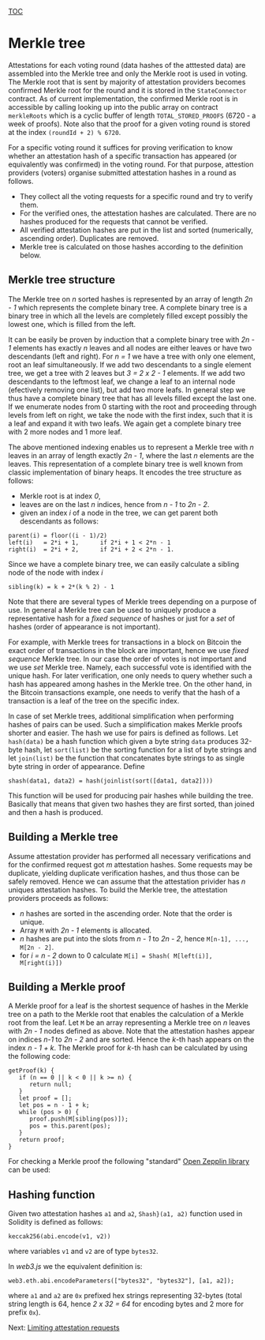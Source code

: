[TOC](../README.md)

# Merkle tree

Attestations for each voting round (data hashes of the atttested data) are assembled into the Merkle tree and only the Merkle root is used in voting. The Merkle root that is sent by majority of attestation providers becomes confirmed Merkle root for the round and it is stored in the `StateConnector` contract. As of current implementation, the confirmed Merkle root is in accessible by calling looking up into the public array on contract `merkleRoots` which is a cyclic buffer of length `TOTAL_STORED_PROOFS` (6720 - a week of proofs). Note also that the proof for a given voting round is stored at the index `(roundId + 2) % 6720`.

For a specific voting round it suffices for proving verification to know whether an attestation hash of a specific transaction has appeared (or equivalently was confirmed) in the voting round.
For that purpose, attestion providers (voters) organise submitted attestation hashes in a round as follows.

- They collect all the voting requests for a specific round and try to verify them.
- For the verified ones, the attestation hashes are calculated. There are no hashes produced for the requests that cannot be verified.
- All verified attestation hashes are put in the list and sorted (numerically, ascending order). Duplicates are removed.
- Merkle tree is calculated on those hashes according to the definition below.

## Merkle tree structure

The Merkle tree on _n_ sorted hashes is represented by an array of length _2n - 1_ which represents the complete binary tree. A complete binary tree is a binary tree in which all the levels are completely filled except possibly the lowest one, which is filled from the left.

It can be easily be proven by induction that a complete binary tree with _2n - 1_ elements has exactly _n_ leaves and all nodes are either leaves or have two descendants (left and right). For _n = 1_ we have a tree with only one element, root an leaf simultaneously. If we add two descendants to a single element tree, we get a tree with 2 leaves but _3 = 2 x 2 - 1_ elements. If we add two descendants to the leftmost leaf, we change a leaf to an internal node (efectively removing one list), but add two more leafs. In general step we thus have a complete binary tree that has all levels filled except the last one. If we enumerate nodes from 0 starting with the root and proceeding through levels from left on right, we take the node with the first index, such that it is a leaf and expand it with two leafs. We again get a complete binary tree with 2 more nodes and 1 more leaf.

The above mentioned indexing enables us to represent a Merkle tree with _n_ leaves in an array of length exactly _2n - 1_, where the last _n_ elements are the leaves. This representation of a complete binary tree is well known from classic implementation of binary heaps. It encodes the tree structure as follows:

- Merkle root is at index _0_,
- leaves are on the last _n_ indices, hence from _n - 1_ to _2n - 2_.
- given an index _i_ of a node in the tree, we can get parent both descendants as follows:
```
parent(i) = floor((i - 1)/2)
left(i)   = 2*i + 1,      if 2*i + 1 < 2*n - 1
right(i)  = 2*i + 2,      if 2*i + 2 < 2*n - 1.
```

Since we have a complete binary tree, we can easily calculate a sibling node of the node with index _i_

```
sibling(k) = k + 2*(k % 2) - 1
```

Note that there are several types of Merkle trees depending on a purpose of use. In general a Merkle tree can be used to uniquely produce a representative hash for a _fixed sequence_ of hashes or just for a _set_ of hashes (order of appearance is not important).

For example, with Merkle trees for transactions in a block on Bitcoin the exact order of transactions in the block are important, hence we use _fixed sequence_ Merkle tree. In our case the order of votes is not important and we use _set_ Merkle tree. Namely, each successful vote is identified with the unique hash. For later verification, one only needs to query whether such a hash has appeared among hashes in the Merkle tree. On the other hand, in the Bitcoin transactions example, one needs to verify that the hash of a transaction is a leaf of the tree on the specific index.

In case of set Merkle trees, additional simplification when performing hashes of pairs can be used. Such a simplification makes Merkle proofs shorter and easier. The hash we use for pairs is defined as follows. Let `hash(data)` be a hash function which given a byte string `data` produces 32-byte hash, let `sort(list)` be the sorting function for a list of byte strings and let `join(list)` be the function that concatenates byte strings to as single byte string in order of appearance. Define

```
shash(data1, data2) = hash(joinlist(sort([data1, data2])))
```


This function will be used for producing pair hashes while building the tree. Basically that means that given two hashes they are first sorted, than joined and then a hash is produced.

## Building a Merkle tree

Assume attestation provider has performed all necessary verifications and for the confirmed request got _m_ attestation hashes. Some requests may be duplicate, yielding duplicate verification hashes, and thus those can be safely removed. Hence we can assume that the attestation privider has _n_ uniques attestation hashes. To build the Merkle tree, the attestation providers proceeds as follows:

- _n_ hashes are sorted in the ascending order. Note that the order is unique.
- Array `M` with _2n - 1_ elements is allocated.
- _n_ hashes are put into the slots from _n - 1_ to _2n - 2_, hence `M[n-1], ..., M[2n - 2]`.
- for _i = n - 2_ down to 0 calculate `M[i] = Shash( M[left(i)], M[right(i)])`

## Building a Merkle proof

A Merkle proof for a leaf is the shortest sequence of hashes in the Merkle tree on a path to the Merkle root that enables the calculation of a Merkle root from the leaf. Let `M` be an array representing a Merkle tree on _n_ leaves with _2n - 1_ nodes defined as above. Note that the attestation hashes appear on indices _n-1_ to _2n - 2_ and are sorted. Hence the _k_-th hash appears on the index _n - 1 + k_. The Merkle proof for _k_-th hash can be calculated by using the following code:
```
getProof(k) {
   if (n == 0 || k < 0 || k >= n) {
      return null;
   }
   let proof = [];
   let pos = n - 1 + k;
   while (pos > 0) {
      proof.push(M[sibling(pos)]);
      pos = this.parent(pos);
   }
   return proof;
}
```

For checking a Merkle proof the following "standard" [Open Zepplin library](https://github.com/OpenZeppelin/openzeppelin-contracts/blob/master/contracts/utils/cryptography/MerkleProof.sol) can be used:

## Hashing function

Given two attestation hashes `a1` and `a2`, `Shash}(a1, a2)` function used in Solidity is defined as follows:
```
keccak256(abi.encode(v1, v2)) 
```
where variables `v1` and `v2` are of type `bytes32`.

In _web3.js_ we the equivalent definition is:

```
web3.eth.abi.encodeParameters(["bytes32", "bytes32"], [a1, a2]);
```

where `a1` and `a2` are `0x` prefixed hex strings representing 32-bytes (total string length is 64, hence _2 x 32 = 64_ for encoding bytes and 2 more for prefix `0x`).

Next: [Limiting attestation requests](./attestation-limiter.md)